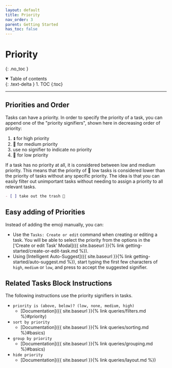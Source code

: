 ```yaml
---
layout: default
title: Priority
nav_order: 3
parent: Getting Started
has_toc: false
---
```


# Priority
{: .no_toc }

<details open markdown="block">
  <summary>
    Table of contents
  </summary>
  {: .text-delta }
1. TOC
{:toc}
</details>

---

## Priorities and Order

Tasks can have a priority.
In order to specify the priority of a task, you can append one of the "priority signifiers", shown here in decreasing order of priority:

1. ⏫ for high priority
2. 🔼 for medium priority
3. use no signifier to indicate no priority
4. 🔽 for low priority

If a task has no priority at all, it is considered between low and medium priority.
This means that the priority of 🔽 low tasks is considered lower than the priority of tasks without any specific priority.
The idea is that you can easily filter out unimportant tasks without needing to assign a priority to all relevant tasks.

```markdown
- [ ] take out the trash 🔼
```

## Easy adding of Priorities

Instead of adding the emoji manually, you can:

- Use the `Tasks: Create or edit` command when creating or editing a task.
  You will be able to select the priority from the options in the [‘Create or edit Task’ Modal]({{ site.baseurl }}{% link getting-started/create-or-edit-task.md %}).
- Using [Intelligent Auto-Suggest]({{ site.baseurl }}{% link getting-started/auto-suggest.md %}),
  start typing the first few characters of `high`, `medium` or `low`, and press <return> to accept the suggested signifier.

## Related Tasks Block Instructions

The following instructions use the priority signifiers in tasks.

- `priority is (above, below)? (low, none, medium, high)`
  - [Documentation]({{ site.baseurl }}{% link queries/filters.md %}#priority)
- `sort by priority`
  - [Documentation]({{ site.baseurl }}{% link queries/sorting.md %}#basics)
- `group by priority`
  - [Documentation]({{ site.baseurl }}{% link queries/grouping.md %}#basics)
- `hide priority`
  - [Documentation]({{ site.baseurl }}{% link queries/layout.md %})
